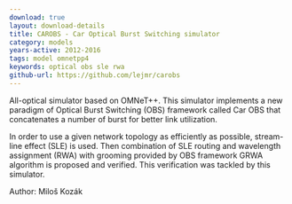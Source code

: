 ```yaml
---
download: true
layout: download-details
title: CAROBS - Car Optical Burst Switching simulator
category: models
years-active: 2012-2016
tags: model omnetpp4
keywords: optical obs sle rwa
github-url: https://github.com/lejmr/carobs
---
```


All-optical simulator based on OMNeT++. This simulator implements a new paradigm
of Optical Burst Switching (OBS) framework called Car OBS that concatenates a
number of burst for better link utilization.

In order to use a given network topology as efficiently as possible, stream-line
effect (SLE) is used. Then combination of SLE routing and wavelength assignment
(RWA) with grooming provided by OBS framework GRWA algorithm is proposed and
verified. This verification was tackled by this simulator.

Author: Miloš Kozák